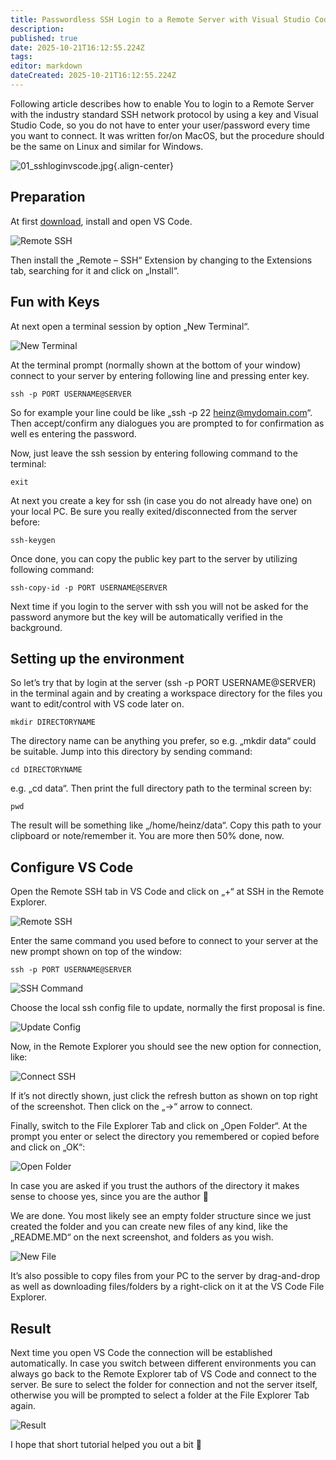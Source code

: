 ```yaml
---
title: Passwordless SSH Login to a Remote Server with Visual Studio Code
description: 
published: true
date: 2025-10-21T16:12:55.224Z
tags: 
editor: markdown
dateCreated: 2025-10-21T16:12:55.224Z
---
```


Following article describes how to enable You to login to a Remote Server with the industry standard SSH network protocol by using a key and Visual Studio Code, so you do not have to enter your user/password every time you want to connect. It was written for/on MacOS, but the procedure should be the same on Linux and similar for Windows.

![01_sshloginvscode.jpg](/assets/linux/ssh-copy-id/01_sshloginvscode.jpg){.align-center}

## Preparation

At first <a href="https://code.visualstudio.com/" target="_blank">download</a>, install and open VS Code.

![Remote SSH](/assets/linux/ssh-copy-id/02_grafik.png)

Then install the „Remote – SSH“ Extension by changing to the Extensions tab, searching for it and click on „Install“.

## Fun with Keys

At next open a terminal session by option „New Terminal“.

![New Terminal](/assets/linux/ssh-copy-id/03_grafik-1.png)

At the terminal prompt (normally shown at the bottom of your window) connect to your server 
by entering following line and pressing enter key.

```shell
ssh -p PORT USERNAME@SERVER
```

So for example your line could be like „ssh -p 22 heinz@mydomain.com“. 
Then accept/confirm any dialogues you are prompted to for confirmation as well es entering the password.

Now, just leave the ssh session by entering following command to the terminal:

```shell
exit 
```

At next you create a key for ssh (in case you do not already have one) on your local PC. 
Be sure you really exited/disconnected from the server before:

```shell
ssh-keygen
```

Once done, you can copy the public key part to the server by utilizing following command:

```shell
ssh-copy-id -p PORT USERNAME@SERVER
```

Next time if you login to the server with ssh you will not be asked for the password anymore 
but the key will be automatically verified in the background.

## Setting up the environment

So let’s try that by login at the server (ssh -p PORT USERNAME@SERVER) in the terminal again and by creating 
a workspace directory for the files you want to edit/control with VS code later on.

```shell
mkdir DIRECTORYNAME
```

The directory name can be anything you prefer, so e.g. „mkdir data“ could be suitable. 
Jump into this directory by sending command:

```shell
cd DIRECTORYNAME
```

e.g. „cd data“. Then print the full directory path to the terminal screen by:

```shell
pwd
```

The result will be something like „/home/heinz/data“. 
Copy this path to your clipboard or note/remember it. You are more then 50% done, now.

## Configure VS Code

Open the Remote SSH tab in VS Code and click on „+“ at SSH in the Remote Explorer.

![Remote SSH](/assets/linux/ssh-copy-id/04_grafik-2.png)

Enter the same command you used before to connect to your server at the new prompt shown on top of the window:

```shell
ssh -p PORT USERNAME@SERVER
```

![SSH Command](/assets/linux/ssh-copy-id/05_grafik-3.png)

Choose the local ssh config file to update, normally the first proposal is fine.

![Update Config](/assets/linux/ssh-copy-id/06_grafik-5.png)

Now, in the Remote Explorer you should see the new option for connection, like:

![Connect SSH](/assets/linux/ssh-copy-id/07_grafik-6.png)

If it’s not directly shown, just click the refresh button as shown on top right of the screenshot. 
Then click on the „->“ arrow to connect.

Finally, switch to the File Explorer Tab and click on „Open Folder“. 
At the prompt you enter or select the directory you remembered or copied before and click on „OK“:

![Open Folder](/assets/linux/ssh-copy-id/08_grafik-7.png)

In case you are asked if you trust the authors of the directory it makes sense to choose yes, since you are the author 🙂

We are done. You most likely see an empty folder structure since we just created the folder and you can 
create new files of any kind, like the „README.MD“ on the next screenshot, and folders as you wish.

![New File](/assets/linux/ssh-copy-id/09_Unbenannt.png)

It’s also possible to copy files from your PC to the server by drag-and-drop as well as downloading 
files/folders by a right-click on it at the VS Code File Explorer.

## Result

Next time you open VS Code the connection will be established automatically. 
In case you switch between different environments you can always go back to the Remote Explorer 
tab of VS Code and connect to the server. Be sure to select the folder for connection and not the server itself, 
otherwise you will be prompted to select a folder at the File Explorer Tab again.

![Result](/assets/linux/ssh-copy-id/10_grafik-8.png)

I hope that short tutorial helped you out a bit 🙂
